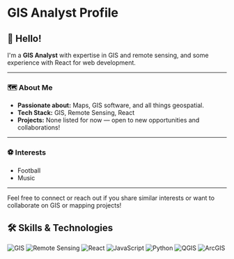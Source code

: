# GIS Analyst Profile

## 👋 Hello!

I'm a **GIS Analyst** with expertise in GIS and remote sensing, and some experience with React for web development.

---

### 🗺️ About Me

- **Passionate about:** Maps, GIS software, and all things geospatial.
- **Tech Stack:** GIS, Remote Sensing, React
- **Projects:** None listed for now — open to new opportunities and collaborations!

---

### ⚽ Interests

- Football
- Music

---

Feel free to connect or reach out if you share similar interests or want to collaborate on GIS or mapping projects!
## 🛠️ Skills & Technologies

![GIS](https://img.shields.io/badge/GIS-Expert-green)
![Remote Sensing](https://img.shields.io/badge/Remote%20Sensing-Intermediate-blue)
![React](https://img.shields.io/badge/React-Developer-61dafb?logo=react&logoColor=black)
![JavaScript](https://img.shields.io/badge/JavaScript-ES6+-f7df1e?logo=javascript&logoColor=black)
![Python](https://img.shields.io/badge/Python-3.x-yellow?logo=python&logoColor=black)
![QGIS](https://img.shields.io/badge/QGIS-User-589632?logo=qgis&logoColor=white)
![ArcGIS](https://img.shields.io/badge/ArcGIS-User-5c76f5?logo=arcgis&logoColor=white)
